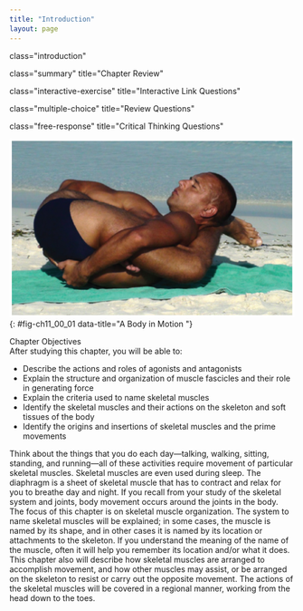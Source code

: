 ```yaml
---
title: "Introduction"
layout: page
---
```



<cnx-pi data-type="cnx.flag.introduction"> class="introduction" </cnx-pi>

<cnx-pi data-type="cnx.eoc">class="summary" title="Chapter Review"</cnx-pi>

<cnx-pi data-type="cnx.eoc">class="interactive-exercise" title="Interactive Link Questions"</cnx-pi>

<cnx-pi data-type="cnx.eoc">class="multiple-choice" title="Review Questions" </cnx-pi>

<cnx-pi data-type="cnx.eoc">class="free-response" title="Critical Thinking Questions"</cnx-pi>

 ![This photo shows a man executing a complicated yoga pose.](../resources/1100_Body_in_Motion.jpg "The muscular system allows us to move, flex and contort our bodies. Practicing yoga, as pictured here, is a good example of the voluntary use of the muscular system. (credit: Dmitry Yanchylenko)"){: #fig-ch11_00_01 data-title="A Body in Motion "}

<div data-type="note" id="eip-773" class="note chapter-objectives" markdown="1">
<div data-type="title" class="title">
Chapter Objectives
</div>
After studying this chapter, you will be able to:

* Describe the actions and roles of agonists and antagonists
* Explain the structure and organization of muscle fascicles and their role in generating force
* Explain the criteria used to name skeletal muscles
* Identify the skeletal muscles and their actions on the skeleton and soft tissues of the body
* Identify the origins and insertions of skeletal muscles and the prime movements

</div>

Think about the things that you do each day—talking, walking, sitting, standing, and running—all of these activities require movement of particular skeletal muscles. Skeletal muscles are even used during sleep. The diaphragm is a sheet of skeletal muscle that has to contract and relax for you to breathe day and night. If you recall from your study of the skeletal system and joints, body movement occurs around the joints in the body. The focus of this chapter is on skeletal muscle organization. The system to name skeletal muscles will be explained; in some cases, the muscle is named by its shape, and in other cases it is named by its location or attachments to the skeleton. If you understand the meaning of the name of the muscle, often it will help you remember its location and/or what it does. This chapter also will describe how skeletal muscles are arranged to accomplish movement, and how other muscles may assist, or be arranged on the skeleton to resist or carry out the opposite movement. The actions of the skeletal muscles will be covered in a regional manner, working from the head down to the toes.

